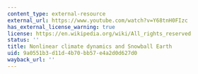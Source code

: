 ```yaml
---
content_type: external-resource
external_url: https://www.youtube.com/watch?v=Y68tnH0FIzc
has_external_license_warning: true
license: https://en.wikipedia.org/wiki/All_rights_reserved
status: ''
title: Nonlinear climate dynamics and Snowball Earth
uid: 9a0551b3-d11d-4b70-bb57-e4a2d0d627d0
wayback_url: ''
---
```

